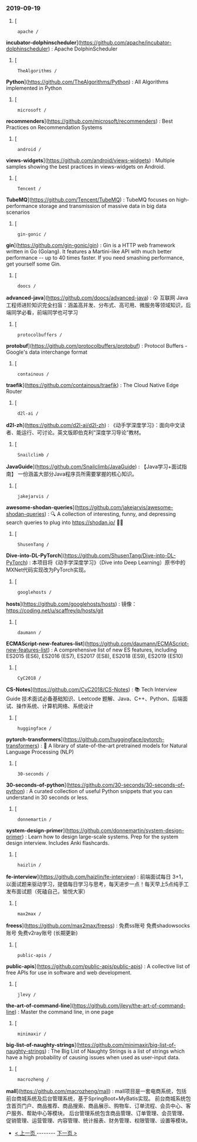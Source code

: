 ### 2019-09-19 
1. [
  

        apache /
**incubator-dolphinscheduler**](https://github.com/apache/incubator-dolphinscheduler) : Apache DolphinScheduler
1. [
  

        TheAlgorithms /
**Python**](https://github.com/TheAlgorithms/Python) : All Algorithms implemented in Python
1. [
  

        microsoft /
**recommenders**](https://github.com/microsoft/recommenders) : Best Practices on Recommendation Systems
1. [
  

        android /
**views-widgets**](https://github.com/android/views-widgets) : Multiple samples showing the best practices in views-widgets on Android.
1. [
  

        Tencent /
**TubeMQ**](https://github.com/Tencent/TubeMQ) : TubeMQ focuses on high-performance storage and transmission of massive data in big data scenarios
1. [
  

        gin-gonic /
**gin**](https://github.com/gin-gonic/gin) : Gin is a HTTP web framework written in Go (Golang). It features a Martini-like API with much better performance -- up to 40 times faster. If you need smashing performance, get yourself some Gin.
1. [
  

        doocs /
**advanced-java**](https://github.com/doocs/advanced-java) : 😮 互联网 Java 工程师进阶知识完全扫盲：涵盖高并发、分布式、高可用、微服务等领域知识，后端同学必看，前端同学也可学习
1. [
  

        protocolbuffers /
**protobuf**](https://github.com/protocolbuffers/protobuf) : Protocol Buffers - Google's data interchange format
1. [
  

        containous /
**traefik**](https://github.com/containous/traefik) : The Cloud Native Edge Router
1. [
  

        d2l-ai /
**d2l-zh**](https://github.com/d2l-ai/d2l-zh) : 《动手学深度学习》：面向中文读者、能运行、可讨论。英文版即伯克利“深度学习导论”教材。
1. [
  

        Snailclimb /
**JavaGuide**](https://github.com/Snailclimb/JavaGuide) : 【Java学习+面试指南】 一份涵盖大部分Java程序员所需要掌握的核心知识。
1. [
  

        jakejarvis /
**awesome-shodan-queries**](https://github.com/jakejarvis/awesome-shodan-queries) : 🔍 A collection of interesting, funny, and depressing search queries to plug into https://shodan.io/ 👩‍💻
1. [
  

        ShusenTang /
**Dive-into-DL-PyTorch**](https://github.com/ShusenTang/Dive-into-DL-PyTorch) : 本项目将《动手学深度学习》（Dive into Deep Learning）原书中的MXNet代码实现改为PyTorch实现。
1. [
  

        googlehosts /
**hosts**](https://github.com/googlehosts/hosts) : 镜像：https://coding.net/u/scaffrey/p/hosts/git
1. [
  

        daumann /
**ECMAScript-new-features-list**](https://github.com/daumann/ECMAScript-new-features-list) : A comprehensive list of new ES features, including ES2015 (ES6), ES2016 (ES7), ES2017 (ES8), ES2018 (ES9), ES2019 (ES10)
1. [
  

        CyC2018 /
**CS-Notes**](https://github.com/CyC2018/CS-Notes) : 📚 Tech Interview Guide 技术面试必备基础知识、Leetcode 题解、Java、C++、Python、后端面试、操作系统、计算机网络、系统设计
1. [
  

        huggingface /
**pytorch-transformers**](https://github.com/huggingface/pytorch-transformers) : 👾 A library of state-of-the-art pretrained models for Natural Language Processing (NLP)
1. [
  

        30-seconds /
**30-seconds-of-python**](https://github.com/30-seconds/30-seconds-of-python) : A curated collection of useful Python snippets that you can understand in 30 seconds or less.
1. [
  

        donnemartin /
**system-design-primer**](https://github.com/donnemartin/system-design-primer) : Learn how to design large-scale systems. Prep for the system design interview. Includes Anki flashcards.
1. [
  

        haizlin /
**fe-interview**](https://github.com/haizlin/fe-interview) : 前端面试每日 3+1，以面试题来驱动学习，提倡每日学习与思考，每天进步一点！每天早上5点纯手工发布面试题（死磕自己，愉悦大家）
1. [
  

        max2max /
**freess**](https://github.com/max2max/freess) : 免费ss账号 免费shadowsocks账号 免费v2ray账号 (长期更新)
1. [
  

        public-apis /
**public-apis**](https://github.com/public-apis/public-apis) : A collective list of free APIs for use in software and web development.
1. [
  

        jlevy /
**the-art-of-command-line**](https://github.com/jlevy/the-art-of-command-line) : Master the command line, in one page
1. [
  

        minimaxir /
**big-list-of-naughty-strings**](https://github.com/minimaxir/big-list-of-naughty-strings) : The Big List of Naughty Strings is a list of strings which have a high probability of causing issues when used as user-input data.
1. [
  

        macrozheng /
**mall**](https://github.com/macrozheng/mall) : mall项目是一套电商系统，包括前台商城系统及后台管理系统，基于SpringBoot+MyBatis实现。 前台商城系统包含首页门户、商品推荐、商品搜索、商品展示、购物车、订单流程、会员中心、客户服务、帮助中心等模块。 后台管理系统包含商品管理、订单管理、会员管理、促销管理、运营管理、内容管理、统计报表、财务管理、权限管理、设置等模块。 

- [ < 上一页 ](https://github.com/able8/github-trending-daily-record/blob/master/2019-09-18.md) -------- [ 下一页 > ](https://github.com/able8/github-trending-daily-record/blob/master/2019-09-20.md)
